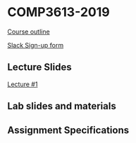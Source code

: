 # COMP3613-2019

[Course outline](https://github.com/InzamamRahaman/COMP3613-2019/blob/master/course_admin/COMP3613-Course-Outline.pdf)

[Slack Sign-up form](https://docs.google.com/forms/d/e/1FAIpQLSehpVHHpV_HjT4nB5eN4Pc5tex_BJ1tH0z4QzdamOSy26MO2A/viewform)

## Lecture Slides
[Lecture #1](https://github.com/InzamamRahaman/COMP3613-2019/blob/master/lectures/COMP3613-Lecture-1-Introduction%20to%20Software%20Engineering.pdf)

## Lab slides and materials

## Assignment Specifications

